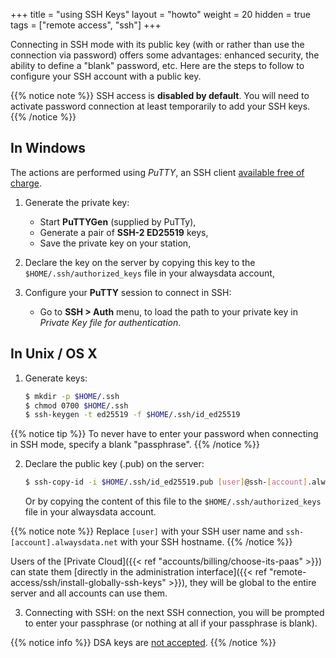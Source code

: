 +++
title = "using SSH Keys"
layout = "howto"
weight = 20
hidden = true
tags = ["remote access", "ssh"]
+++

Connecting in SSH mode with its public key (with or rather than use the connection via password) offers some advantages: enhanced security, the ability to define a "blank" password, etc. Here are the steps to follow to configure your SSH account with a public key.

{{% notice note %}}
SSH access is **disabled by default**. You will need to activate password connection at least temporarily to add your SSH keys.
{{% /notice %}}

## In Windows

The actions are performed using *PuTTY*, an SSH client [available free of charge](https://www.chiark.greenend.org.uk/~sgtatham/putty/download.html).

1.  Generate the private key:
    - Start **PuTTYGen** (supplied by PuTTy),
    - Generate a pair of **SSH-2 ED25519** keys,
    - Save the private key on your station,

2.  Declare the key on the server by copying this key to the `$HOME/.ssh/authorized_keys` file in your alwaysdata account,

3.  Configure your **PuTTY** session to connect in SSH:
	- Go to **SSH > Auth** menu, to load the path to your private key in *Private Key file for authentication*.

## In Unix / OS X

1.  Generate keys:
    ```sh
    $ mkdir -p $HOME/.ssh
    $ chmod 0700 $HOME/.ssh
    $ ssh-keygen -t ed25519 -f $HOME/.ssh/id_ed25519
    ```

{{% notice tip %}}
To never have to enter your password when connecting in SSH mode, specify a blank "passphrase".
{{% /notice %}}

2.  Declare the public key (.pub) on the server:
    ```sh
    $ ssh-copy-id -i $HOME/.ssh/id_ed25519.pub [user]@ssh-[account].alwaysdata.net
    ```

    Or by copying the content of this file to the `$HOME/.ssh/authorized_keys` file in your alwaysdata account.

{{% notice note %}}
Replace `[user]` with your SSH user name and `ssh-[account].alwaysdata.net` with your SSH hostname.
{{% /notice %}}

Users of the [Private Cloud]({{< ref "accounts/billing/choose-its-paas" >}}) can state them [directly in the administration interface]({{< ref "remote-access/ssh/install-globally-ssh-keys" >}}), they will be global to the entire server and all accounts can use them.


3.  Connecting with SSH: on the next SSH connection, you will be prompted to enter your passphrase (or nothing at all if your passphrase is blank).

{{% notice info %}}
DSA keys are [not accepted](https://www.openssh.com/legacy.html).
{{% /notice %}}
